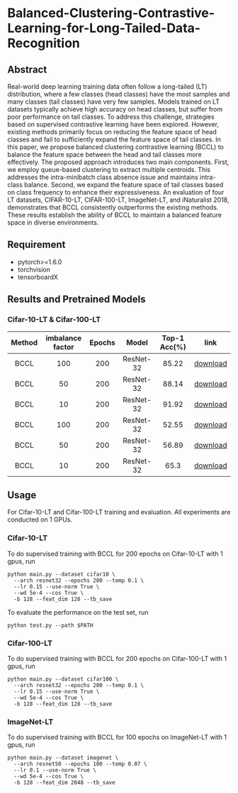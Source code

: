 # Balanced-Clustering-Contrastive-Learning-for-Long-Tailed-Data-Recognition

## Abstract
Real-world deep learning training data often follow a long-tailed (LT) distribution, where a few classes (head classes) have the most samples and many classes (tail classes) have very few samples. Models trained on LT datasets typically achieve high accuracy on head classes, but suffer from poor performance on tail classes. To address this challenge, strategies based on supervised contrastive learning have been explored. However, existing methods primarily focus on reducing the feature space of head classes and fail to sufficiently expand the feature space of tail classes. In this paper, we propose balanced clustering contrastive learning (BCCL) to balance the feature space between the head and tail classes more effectively. The proposed approach introduces two main components. First, we employ queue-based clustering to extract multiple centroids. This addresses the intra-minibatch class absence issue and maintains intra-class balance. Second, we expand the feature space of tail classes based on class frequency to enhance their expressiveness. An evaluation of four LT datasets, CIFAR-10-LT, CIFAR-100-LT, ImageNet-LT, and iNaturalist 2018, demonstrates that BCCL consistently outperforms the existing methods. These results establish the ability of BCCL to maintain a balanced feature space in diverse environments.

## Requirement
- pytorch>=1.6.0
- torchvision
- tensorboardX

## Results and Pretrained Models

### Cifar-10-LT & Cifar-100-LT
 | Method | imbalance factor |Epochs| Model | Top-1 Acc(%) | link | 
 | :---: | :---: |:---: | :---: | :---: | :---: | 
 |BCCL| 100  | 200 | ResNet-32   | 85.22 | [download](https://drive.google.com/file/d/1-0C62I1OY12hD-ici96I-hfc2k_VHS9J/view?usp=drive_link) | 
 |BCCL| 50 | 200 | ResNet-32   | 88.14 | [download](https://drive.google.com/file/d/1C54hoCFPCok4wOuLddlX9z1rftrFWH4-/view?usp=drive_link)|
 |BCCL| 10 | 200 | ResNet-32   | 91.92 | [download](https://drive.google.com/file/d/1oIqt0l08wbyW88XU-d4U6Fv1JV00OWty/view?usp=drive_link) |
 |BCCL| 100  | 200 | ResNet-32   | 52.55 | [download](https://drive.google.com/file/d/1RN1WSWbRFxA_u5kppWvIKvBd5SJJMm3U/view?usp=drive_link) | 
 |BCCL| 50 | 200 | ResNet-32   | 56.89 | [download](https://drive.google.com/file/d/1fnM4AySDP8CQw-zcfMTGnKP-THgv3eRB/view?usp=drive_link)|
 |BCCL| 10 | 200 | ResNet-32   | 65.3 | [download](https://drive.google.com/file/d/1B6f7zRPL8k52BzfbsMUvRxjoB17kJhzv/view?usp=drive_link) |


## Usage
For Cifar-10-LT and Cifar-100-LT training and evaluation. All experiments are conducted on 1 GPUs.

### Cifar-10-LT
To do supervised training with BCCL for 200 epochs on Cifar-10-LT with 1 gpus, run
```
python main.py --dataset cifar10 \
  --arch resnet32 --epochs 200 --temp 0.1 \
  --lr 0.15 --use-norm True \
  --wd 5e-4 --cos True \
  -b 128 --feat_dim 128 --tb_save
```

To evaluate the performance on the test set, run
```
python test.py --path $PATH
```

### Cifar-100-LT
To do supervised training with BCCL for 200 epochs on Cifar-100-LT with 1 gpus, run
```
python main.py --dataset cifar100 \
  --arch resnet32 --epochs 200 --temp 0.1 \
  --lr 0.15 --use-norm True \
  --wd 5e-4 --cos True \
  -b 128 --feat_dim 128 --tb_save
```

### ImageNet-LT
To do supervised training with BCCL for 100 epochs on ImageNet-LT with 1 gpus, run
```
python main.py --dataset imagenet \
  --arch resnet50 --epochs 100 --temp 0.07 \
  --lr 0.1 --use-norm True \
  --wd 5e-4 --cos True \
  -b 128 --feat_dim 2048 --tb_save
```
